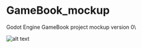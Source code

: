 # GameBook_mockup
Godot Engine GameBook project mockup version 0\

![alt text][titleScreen]

[titleScreen]: https://github.com/me-surrey/GameBook_mockup/blob/dev/TitleScreenMockup.jpg
